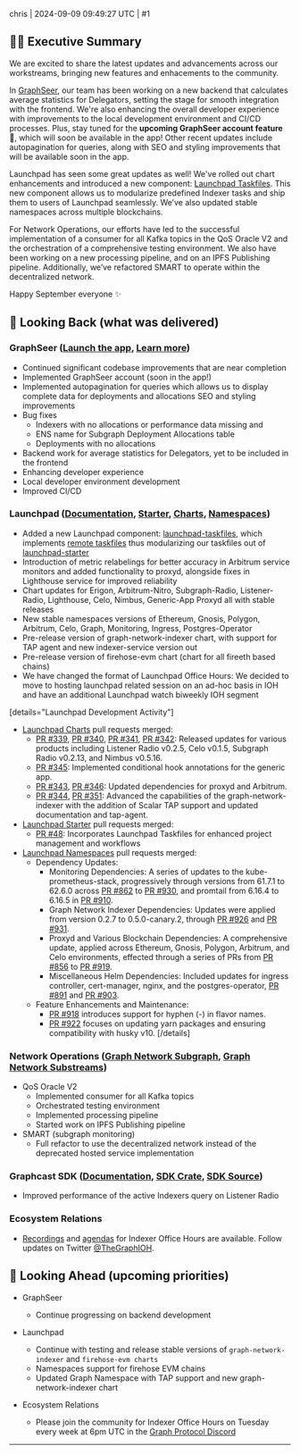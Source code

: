 chris | 2024-09-09 09:49:27 UTC | #1


## 🧑‍🚀 Executive Summary

We are excited to share the latest updates and advancements across our workstreams, bringing new features and enhacements to the community.

In [GraphSeer](https://graphseer.com/), our team has been working on a new backend that calculates average statistics for Delegators, setting the stage for smooth integration with the frontend. We're also enhancing the overall developer experience with improvements to the local development environment and CI/CD processes. Plus, stay tuned for the **upcoming GraphSeer account feature** :eyes:, which will soon be available in the app! Other recent updates include autopagination for queries, along with SEO and styling improvements that will be available soon in the app.

Launchpad has seen some great updates as well! We've rolled out chart enhancements and introduced a new component: [Launchpad Taskfiles](https://github.com/graphops/launchpad-taskfiles). This new component allows us to modularize predefined Indexer tasks and ship them to users of Launchpad seamlessly. We’ve also updated stable namespaces across multiple blockchains.

For Network Operations, our efforts have led to the successful implementation of a consumer for all Kafka topics in the QoS Oracle V2 and the orchestration of a comprehensive testing environment. We also have been working on a new processing pipeline, and on an IPFS Publishing pipeline. Additionally, we’ve refactored SMART to operate within the decentralized network.

Happy September everyone ✨

## :tada: Looking Back (what was delivered)

### GraphSeer ([Launch the app](https://graphseer.com), [Learn more](https://graphops.xyz/our-work/graphseer-explorer))

* Continued significant codebase improvements that are near completion
* Implemented GraphSeer account (soon in the app!)
* Implemented autopagination for queries which allows us to display complete data for deployments and allocations SEO and styling improvements
* Bug fixes 
    * Indexers with no allocations or performance data missing and 
    * ENS name for Subgraph Deployment Allocations table
    * Deployments with no allocations
* Backend work for average statistics for Delegators, yet to be included in the frontend
* Enhancing developer experience
* Local developer environment development
* Improved CI/CD

### Launchpad ([Documentation](https://docs.graphops.xyz/launchpad/intro), [Starter](https://github.com/graphops/launchpad-starter), [Charts](https://github.com/graphops/launchpad-charts), [Namespaces](https://github.com/graphops/launchpad-namespaces))

* Added a new Launchpad component: [launchpad-taskfiles](https://github.com/graphops/launchpad-taskfiles), which implements [remote taskfiles](https://taskfile.dev/experiments/remote-taskfiles/) thus modularizing our taskfiles out of [launchpad-starter](https://github.com/graphops/launchpad-starter/pull/48/files)
* Introduction of metric relabelings for better accuracy in Arbitrum service monitors and added functionality to proxyd, alongside fixes in Lighthouse service for improved reliability
* Chart updates for Erigon, Arbitrum-Nitro, Subgraph-Radio, Listener-Radio, Lighthouse, Celo, Nimbus, Generic-App Proxyd all with stable releases
* New stable namespaces versions of Ethereum, Gnosis, Polygon, Arbitrum, Celo, Graph, Monitoring, Ingress, Postgres-Operator
* Pre-release version of graph-network-indexer chart, with support for TAP agent and new indexer-service version out
* Pre-release version of firehose-evm chart (chart for all fireeth based chains)
* We have changed the format of Launchpad Office Hours: We decided to move to hosting launchpad related session on an ad-hoc basis in IOH and have an additional Launchpad watch biweekly IOH segment

[details="Launchpad Development Activity"]

- [Launchpad Charts](https://github.com/graphops/launchpad-charts) pull requests merged:
  - [PR #339](https://github.com/graphops/launchpad-charts/pull/339), [PR #340](https://github.com/graphops/launchpad-charts/pull/340), [PR #341](https://github.com/graphops/launchpad-charts/pull/341), [PR #342](https://github.com/graphops/launchpad-charts/pull/342): Released updates for various products including Listener Radio v0.2.5, Celo v0.1.5, Subgraph Radio v0.2.13, and Nimbus v0.5.16.
  - [PR #345](https://github.com/graphops/launchpad-charts/pull/345): Implemented conditional hook annotations for the generic app.
  - [PR #343](https://github.com/graphops/launchpad-charts/pull/343), [PR #346](https://github.com/graphops/launchpad-charts/pull/346): Updated dependencies for proxyd and Arbitrum.
  - [PR #344](https://github.com/graphops/launchpad-charts/pull/344), [PR #351](https://github.com/graphops/launchpad-charts/pull/351): Advanced the capabilities of the graph-network-indexer with the addition of Scalar TAP support and updated documentation and tap-agent.
- [Launchpad Starter](https://github.com/graphops/launchpad-starter) pull requests merged:
  - [PR #48](https://github.com/graphops/launchpad-starter/pull/48): Incorporates Launchpad Taskfiles for enhanced project management and workflows
- [Launchpad Namespaces](https://github.com/graphops/launchpad-namespaces) pull requests merged:
  - Dependency Updates:
    - Monitoring Dependencies: A series of updates to the kube-prometheus-stack, progressively through versions from 61.7.1 to 62.6.0 across [PR #862](https://github.com/graphops/launchpad-namespaces/pull/862) to [PR #930](https://github.com/graphops/launchpad-namespaces/pull/930), and promtail from 6.16.4 to 6.16.5 in [PR #910](https://github.com/graphops/launchpad-namespaces/pull/910).
    - Graph Network Indexer Dependencies: Updates were applied from version 0.2.7 to 0.5.0-canary.2, through [PR #926](https://github.com/graphops/launchpad-namespaces/pull/926) and [PR #931](https://github.com/graphops/launchpad-namespaces/pull/931).
    - Proxyd and Various Blockchain Dependencies: A comprehensive update, applied across Ethereum, Gnosis, Polygon, Arbitrum, and Celo environments, effected through a series of PRs from [PR #856](https://github.com/graphops/launchpad-namespaces/pull/856) to [PR #919](https://github.com/graphops/launchpad-namespaces/pull/919).
    - Miscellaneous Helm Dependencies: Included updates for ingress controller, cert-manager, nginx, and the postgres-operator, [PR #891](https://github.com/graphops/launchpad-namespaces/pull/891) and [PR #903](https://github.com/graphops/launchpad-namespaces/pull/903).
  - Feature Enhancements and Maintenance:
    - [PR #918](https://github.com/graphops/launchpad-namespaces/pull/918) introduces support for hyphen (-) in flavor names.
    - [PR #922](https://github.com/graphops/launchpad-namespaces/pull/922) focuses on updating yarn packages and ensuring compatibility with husky v10.
[/details]

### Network Operations ([Graph Network Subgraph](https://github.com/graphprotocol/graph-network-subgraph), [Graph Network Substreams](https://github.com/graphops/graph-network-substreams))

* QoS Oracle V2
    * Implemented consumer for all Kafka topics
    * Orchestrated testing environment
    * Implemented processing pipeline
    * Started work on IPFS Publishing pipeline
* SMART (subgraph monitoring)
    * Full refactor to use the decentralized network instead of the deprecated hosted service implementation

### Graphcast SDK ([Documentation](https://docs.graphops.xyz/graphcast/intro), [SDK Crate](https://crates.io/crates/graphcast-sdk), [SDK Source](https://github.com/graphops/graphcast-sdk))

* Improved performance of the active Indexers query on Listener Radio


### Ecosystem Relations

- [Recordings](https://www.youtube.com/channel/UCQ7G_cCufIVUdUUUf-jdoVA) and [agendas](https://graphops.notion.site/Indexer-Office-Hours-952e0b50a65144768aab922e2c9d102a) for Indexer Office Hours are available. Follow updates on Twitter [@TheGraphIOH](https://twitter.com/TheGraphIOH).

## :rocket: Looking Ahead (upcoming priorities)
- GraphSeer
  - Continue progressing on backend development
- Launchpad
  - Continue with testing and release stable versions of `graph-network-indexer` and `firehose-evm charts`
  - Namespaces support for firehose EVM chains
  - Updated Graph Namespace with TAP support and new graph-network-indexer chart

- Ecosystem Relations
  - Please join the community for Indexer Office Hours on Tuesday every week at 6pm UTC in the [Graph Protocol Discord](https://thegraph.com/discord)

-------------------------

